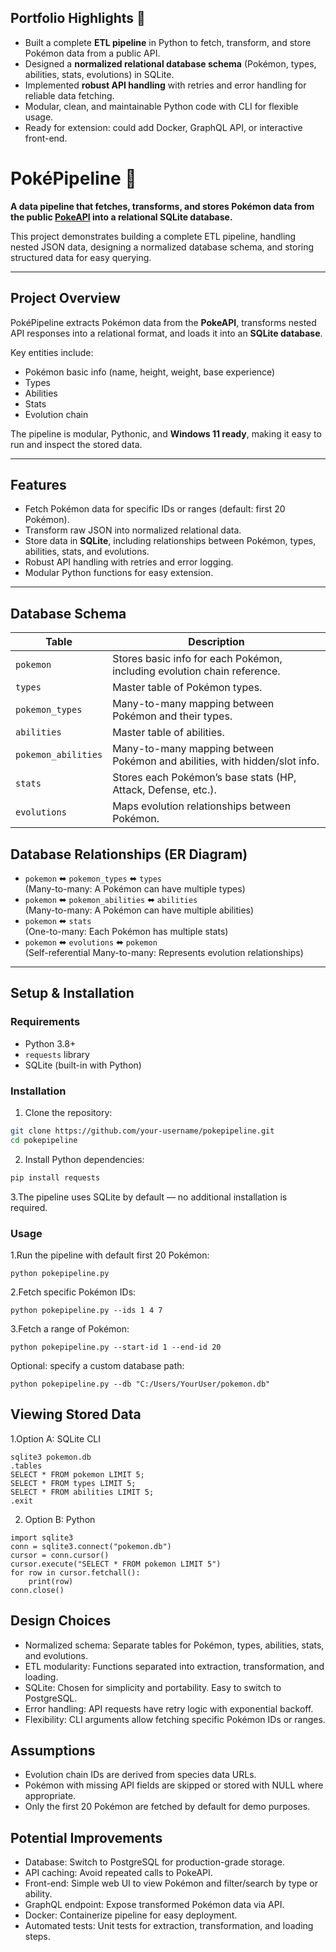 
## Portfolio Highlights 🚀
- Built a complete **ETL pipeline** in Python to fetch, transform, and store Pokémon data from a public API.
- Designed a **normalized relational database schema** (Pokémon, types, abilities, stats, evolutions) in SQLite.
- Implemented **robust API handling** with retries and error handling for reliable data fetching.
- Modular, clean, and maintainable Python code with CLI for flexible usage.
- Ready for extension: could add Docker, GraphQL API, or interactive front-end.


# PokéPipeline 🐾

**A data pipeline that fetches, transforms, and stores Pokémon data from the public [PokeAPI](https://pokeapi.co/) into a relational SQLite database.**  

This project demonstrates building a complete ETL pipeline, handling nested JSON data, designing a normalized database schema, and storing structured data for easy querying.

---

## Project Overview
PokéPipeline extracts Pokémon data from the **PokeAPI**, transforms nested API responses into a relational format, and loads it into an **SQLite database**.  

Key entities include:
- Pokémon basic info (name, height, weight, base experience)  
- Types  
- Abilities  
- Stats  
- Evolution chain  

The pipeline is modular, Pythonic, and **Windows 11 ready**, making it easy to run and inspect the stored data.

---

## Features
- Fetch Pokémon data for specific IDs or ranges (default: first 20 Pokémon).  
- Transform raw JSON into normalized relational data.  
- Store data in **SQLite**, including relationships between Pokémon, types, abilities, stats, and evolutions.  
- Robust API handling with retries and error logging.  
- Modular Python functions for easy extension.  

---

## Database Schema
| Table | Description |
|-------|-------------|
| `pokemon` | Stores basic info for each Pokémon, including evolution chain reference. |
| `types` | Master table of Pokémon types. |
| `pokemon_types` | Many-to-many mapping between Pokémon and their types. |
| `abilities` | Master table of abilities. |
| `pokemon_abilities` | Many-to-many mapping between Pokémon and abilities, with hidden/slot info. |
| `stats` | Stores each Pokémon’s base stats (HP, Attack, Defense, etc.). |
| `evolutions` | Maps evolution relationships between Pokémon. |

## Database Relationships (ER Diagram)
- `pokemon` ⬌ `pokemon_types` ⬌ `types`  
  (Many-to-many: A Pokémon can have multiple types)
- `pokemon` ⬌ `pokemon_abilities` ⬌ `abilities`  
  (Many-to-many: A Pokémon can have multiple abilities)
- `pokemon` ⬌ `stats`  
  (One-to-many: Each Pokémon has multiple stats)
- `pokemon` ⬌ `evolutions` ⬌ `pokemon`  
  (Self-referential Many-to-many: Represents evolution relationships)


---

## Setup & Installation
### Requirements
- Python 3.8+  
- `requests` library  
- SQLite (built-in with Python)  

### Installation
1. Clone the repository:
```bash
git clone https://github.com/your-username/pokepipeline.git
cd pokepipeline
```
2. Install Python dependencies:
```bash
pip install requests
```
3.The pipeline uses SQLite by default — no additional installation is required.

### Usage
1.Run the pipeline with default first 20 Pokémon:
```
python pokepipeline.py
```
2.Fetch specific Pokémon IDs:
```
python pokepipeline.py --ids 1 4 7
```
3.Fetch a range of Pokémon:
```
python pokepipeline.py --start-id 1 --end-id 20
```
Optional: specify a custom database path:
```
python pokepipeline.py --db "C:/Users/YourUser/pokemon.db"
```

## Viewing Stored Data

1.Option A: SQLite CLI
```
sqlite3 pokemon.db
.tables
SELECT * FROM pokemon LIMIT 5;
SELECT * FROM types LIMIT 5;
SELECT * FROM abilities LIMIT 5;
.exit
```
2. Option B: Python
```
import sqlite3
conn = sqlite3.connect("pokemon.db")
cursor = conn.cursor()
cursor.execute("SELECT * FROM pokemon LIMIT 5")
for row in cursor.fetchall():
    print(row)
conn.close()
```

## Design Choices

- Normalized schema: Separate tables for Pokémon, types, abilities, stats, and evolutions.
- ETL modularity: Functions separated into extraction, transformation, and loading.
- SQLite: Chosen for simplicity and portability. Easy to switch to PostgreSQL.
- Error handling: API requests have retry logic with exponential backoff.
- Flexibility: CLI arguments allow fetching specific Pokémon IDs or ranges.

## Assumptions

- Evolution chain IDs are derived from species data URLs.
- Pokémon with missing API fields are skipped or stored with NULL where appropriate.
- Only the first 20 Pokémon are fetched by default for demo purposes.

## Potential Improvements

- Database: Switch to PostgreSQL for production-grade storage.
- API caching: Avoid repeated calls to PokeAPI.
- Front-end: Simple web UI to view Pokémon and filter/search by type or ability.
- GraphQL endpoint: Expose transformed Pokémon data via API.
- Docker: Containerize pipeline for easy deployment.
- Automated tests: Unit tests for extraction, transformation, and loading steps.
